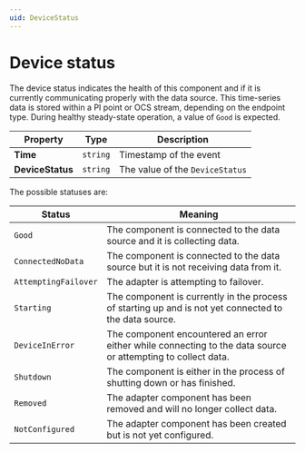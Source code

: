 ```yaml
---
uid: DeviceStatus
---
```


# Device status

The device status indicates the health of this component and if it is currently communicating properly with the data source. This time-series data is stored within a PI point or OCS stream, depending on the endpoint type. During healthy steady-state operation, a value of `Good` is expected.

| Property                          | Type                                 | Description                    |
|-----------------------------------|--------------------------------------|--------------------------------|
| **Time**                        | `string`                               | Timestamp of the event        |
| **DeviceStatus**                | `string`                               | The value of the `DeviceStatus` |

The possible statuses are:

| Status                          | Meaning                               |
|-----------------------------------|---------------------------------------|
| `Good`                          | The component is connected to the data source and it is collecting data. |
| `ConnectedNoData`               | The component is connected to the data source but it is not receiving data from it. |
| `AttemptingFailover`            | The adapter is attempting to failover. |
| `Starting`                      | The component is currently in the process of starting up and is not yet connected to the data source. |
| `DeviceInError`                 | The component encountered an error either while connecting to the data source or attempting to collect data. |
| `Shutdown`                      | The component is either in the process of shutting down or has finished. |
| `Removed`                       | The adapter component has been removed and will no longer collect data. |
| `NotConfigured`                 | The adapter component has been created but is not yet configured. |
